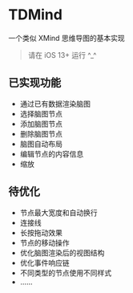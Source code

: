 # TDMind
一个类似 XMind 思维导图的基本实现

> 请在 iOS 13+ 运行 ^_^



## 已实现功能

- 通过已有数据渲染脑图
- 选择脑图节点
- 添加脑图节点
- 删除脑图节点
- 脑图自动布局
- 编辑节点的内容信息
- 缩放


## 待优化

- 节点最大宽度和自动换行
- 连接线
- 长按拖动效果
- 节点的移动操作
- 优化脑图渲染后的视图结构
- 优化事件响应链
- 不同类型的节点使用不同样式
- ……



